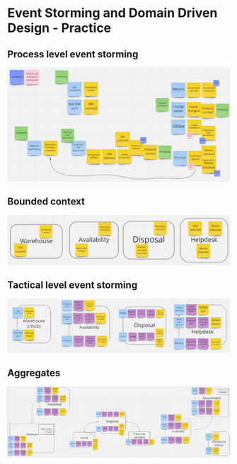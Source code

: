 # Event Storming and Domain Driven Design - Practice
## Process level event storming
![alt text](https://github.com/suligapawel/Phone-Registry-DDD-Practice/blob/master/Images/processLevel.png?raw=true)
## Bounded context
![alt text](https://github.com/suligapawel/Phone-Registry-DDD-Practice/blob/master/Images/boundedContexts.png?raw=true)
## Tactical level event storming
![alt text](https://github.com/suligapawel/Phone-Registry-DDD-Practice/blob/master/Images/tacticalLevel.png?raw=true)
## Aggregates
![alt text](https://github.com/suligapawel/Phone-Registry-DDD-Practice/blob/master/Images/aggregates.png?raw=true)
